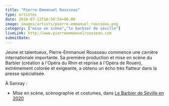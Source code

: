 ```yaml
---
title: "Pierre-Emmanuel Rousseau"
type: artistes
date: 2018-07-12T16:59:54+06:00
image: images/artists/pierre-emmanuel_rousseau.png
category: ["mise en scène","le barbier de séville"]
liveLink: http://www.pierreemmanuelrousseau.com 
submitDate: 
---
```


Jeune et talentueux, Pierre-Emmanuel Rousseau commence une carrière internationale importante. Sa première production et mise en scène du Barbier (création à l'Opéra du Rhin et reprise à l'Opéra de Rouen), extrêmement colorée et exigeante, a obtenu un écho très flatteur dans la presse spécialisée.



À Sanxay :
- Mise en scène, scènographie et costumes, dans [Le Barbier de Séville en 2020](/portfolio/2020_barbier/)
